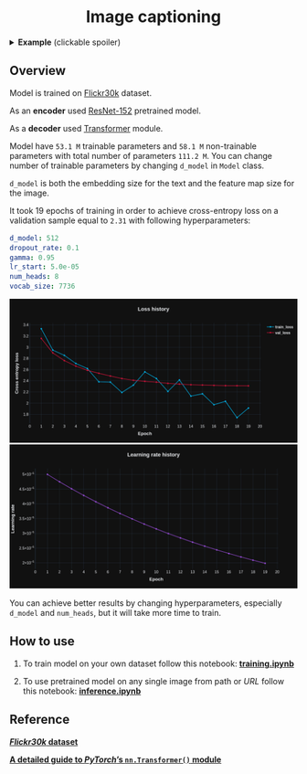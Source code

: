 # <center>Image captioning</center>
<details>
  <summary><b>Example</b> (clickable spoiler)</summary>

  ![](./imgs/examples/example.jpg)
  
</details>

## Overview
Model is trained on [Flickr30k](https://www.kaggle.com/datasets/hsankesara/flickr-image-dataset) dataset.

As an **encoder** used [ResNet-152](https://pytorch.org/vision/main/models/generated/torchvision.models.resnet152.html) pretrained model.

As a **decoder** used [Transformer](https://pytorch.org/docs/stable/generated/torch.nn.Transformer.html#torch.nn.Transformer) module.

Model have `53.1 M` trainable parameters and `58.1 M` non-trainable parameters with total number of parameters `111.2 M`. You can change number of trainable parameters by changing `d_model` in `Model` class.

`d_model` is both the embedding size for the text and the feature map size for the image.

It took 19 epochs of training in order to achieve cross-entropy loss on a validation sample equal to `2.31` with following hyperparameters:
```yaml
d_model: 512
dropout_rate: 0.1
gamma: 0.95
lr_start: 5.0e-05
num_heads: 8
vocab_size: 7736
```
![](imgs/history/metrics.png)
![](imgs/history/lr.png)

You can achieve better results by changing hyperparameters, especially `d_model` and `num_heads`, but it will take more time to train.

## How to use
1. To train model on your own dataset follow this notebook: [<b>training.ipynb</b>](training.ipynb)

2. To use pretrained model on any single image from path or *URL* follow this notebook: [<b>inference.ipynb</b>](inference.ipynb)

## Reference
[<b><i>Flickr30k</i> dataset</b>](https://www.kaggle.com/datasets/hsankesara/flickr-image-dataset)

[<b>A detailed guide to <i>PyTorch</i>’s `nn.Transformer()` module</b>](https://towardsdatascience.com/a-detailed-guide-to-pytorchs-nn-transformer-module-c80afbc9ffb1)